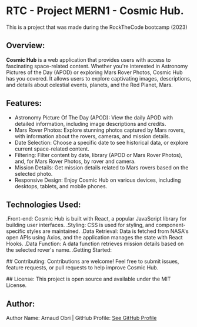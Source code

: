 # RTC - Project MERN1 - Cosmic Hub.

This is a project that was made during the RockTheCode bootcamp (2023)

## Overview:

**Cosmic Hub** is a web application that provides users with access to fascinating space-related content. Whether you're interested in Astronomy Pictures of the Day (APOD) or exploring Mars Rover Photos, Cosmic Hub has you covered. It allows users to explore captivating images, descriptions, and details about celestial events, planets, and the Red Planet, Mars.

## Features:

- Astronomy Picture Of The Day (APOD): View the daily APOD with detailed information, including image descriptions and credits.
- Mars Rover Photos: Explore stunning photos captured by Mars rovers, with information about the rovers, cameras, and mission details.
- Date Selection: Choose a specific date to see historical data, or explore current space-related content.
- Filtering: Filter content by date, library (APOD or Mars Rover Photos), and, for Mars Rover Photos, by rover and camera.
- Mission Details: Get mission details related to Mars rovers based on the selected photo.
- Responsive Design: Enjoy Cosmic Hub on various devices, including desktops, tablets, and mobile phones.

## Technologies Used:

.Front-end: Cosmic Hub is built with React, a popular JavaScript library for building user interfaces.
.Styling: CSS is used for styling, and component-specific styles are maintained.
.Data Retrieval: Data is fetched from NASA's open APIs using Axios, and the application manages the state with React Hooks.
.Data Function: A data function retrieves mission details based on the selected rover's name.
.Getting Started:

## Contributing:
Contributions are welcome! Feel free to submit issues, feature requests, or pull requests to help improve Cosmic Hub.

## License:
This project is open source and available under the MIT License.

## Author:

Author Name: Arnaud Obri | GitHub Profile: [See GitHub Profile](https://github.com/arobri67)
